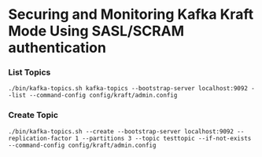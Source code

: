 # Securing and Monitoring Kafka Kraft Mode Using SASL/SCRAM authentication

### List Topics

```cli
./bin/kafka-topics.sh kafka-topics --bootstrap-server localhost:9092 --list --command-config config/kraft/admin.config
```

### Create Topic

```cli
./bin/kafka-topics.sh --create --bootstrap-server localhost:9092 --replication-factor 1 --partitions 3 --topic testtopic --if-not-exists --command-config config/kraft/admin.config
```